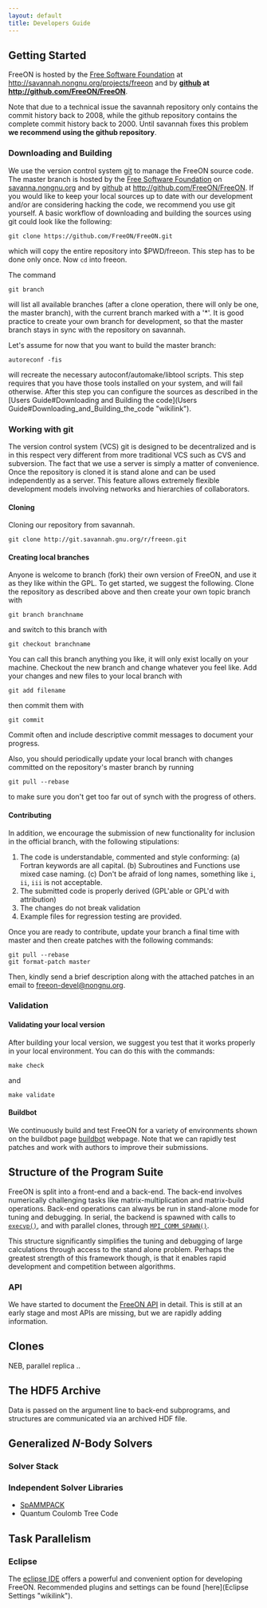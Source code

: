 ```yaml
---
layout: default
title: Developers Guide
---
```


Getting Started
---------------

FreeON is hosted by the [Free Software Foundation](http://www.fsf.org/) at [<http://savannah.nongnu.org/projects/freeon>](http://savannah.nongnu.org/projects/freeon) and by **[github](http://github.com) at [<http://github.com/FreeON/FreeON>](http://github.com/FreeON/FreeON)**.

Note that due to a technical issue the savannah repository only contains the commit history back to 2008, while the github repository contains the complete commit history back to 2000. Until savannah fixes this problem **we recommend using the github repository**.

### Downloading and Building

We use the version control system [git](http://git-scm.com) to manage the FreeON source code. The master branch is hosted by the [Free Software Foundation](http://fsf.org) on [savanna.nongnu.org](http://savannah.nongnu.org/projects/freeon) and by [github](http://github.com) at [<http://github.com/FreeON/FreeON>](http://github.com/FreeON/FreeON). If you would like to keep your local sources up to date with our development and/or are considering hacking the code, we recommend you use git yourself. A basic workflow of downloading and building the sources using git could look like the following:

    git clone https://github.com/FreeON/FreeON.git

which will copy the entire repository into \$PWD/freeon. This step has to be done only once. Now `cd` into freeon.

The command

    git branch

will list all available branches (after a clone operation, there will only be one, the master branch), with the current branch marked with a '\*'. It is good practice to create your own branch for development, so that the master branch stays in sync with the repository on savannah.

Let's assume for now that you want to build the master branch:

    autoreconf -fis

will recreate the necessary autoconf/automake/libtool scripts. This step requires that you have those tools installed on your system, and will fail otherwise. After this step you can configure the sources as described in the [Users Guide\#Downloading and Building the code](Users Guide#Downloading_and_Building_the_code "wikilink").

### Working with git

The version control system (VCS) git is designed to be decentralized and is in this respect very different from more traditional VCS such as CVS and subversion. The fact that we use a server is simply a matter of convenience. Once the repository is cloned it is stand alone and can be used independently as a server. This feature allows extremely flexible development models involving networks and hierarchies of collaborators.

#### Cloning

Cloning our repository from savannah.

    git clone http://git.savannah.gnu.org/r/freeon.git

#### Creating local branches

Anyone is welcome to branch (fork) their own version of FreeON, and use it as they like within the GPL. To get started, we suggest the following. Clone the repository as described above and then create your own topic branch with

    git branch branchname

and switch to this branch with

    git checkout branchname

You can call this branch anything you like, it will only exist locally on your machine. Checkout the new branch and change whatever you feel like. Add your changes and new files to your local branch with

    git add filename

then commit them with

    git commit

Commit often and include descriptive commit messages to document your progress.

Also, you should periodically update your local branch with changes committed on the repository's master branch by running

    git pull --rebase

to make sure you don't get too far out of synch with the progress of others.

#### Contributing

In addition, we encourage the submission of new functionality for inclusion in the official branch, with the following stipulations:

1.  The code is understandable, commented and style conforming: (a) Fortran keywords are all capital. (b) Subroutines and Functions use mixed case naming. (c) Don't be afraid of long names, something like `i`, `ii`, `iii` is not acceptable.
2.  The submitted code is properly derived (GPL'able or GPL'd with attribution)
3.  The changes do not break validation
4.  Example files for regression testing are provided.

Once you are ready to contribute, update your branch a final time with master and then create patches with the following commands:

    git pull --rebase
    git format-patch master

Then, kindly send a brief description along with the attached patches in an email to <freeon-devel@nongnu.org>.

### Validation

#### Validating your local version

After building your local version, we suggest you test that it works properly in your local environment. You can do this with the commands:

    make check

and

    make validate

#### Buildbot

We continuously build and test FreeON for a variety of environments shown on the buildbot page [buildbot](http://www.freeon.org:8010) webpage. Note that we can rapidly test patches and work with authors to improve their submissions.

Structure of the Program Suite
------------------------------

FreeON is split into a front-end and a back-end. The back-end involves numerically challenging tasks like matrix-multiplication and matrix-build operations. Back-end operations can always be run in stand-alone mode for tuning and debugging. In serial, the backend is spawned with calls to [`execvp()`](http://linux.die.net/man/3/execvp), and with parallel clones, through [`MPI_COMM_SPAWN()`](http://linux.die.net/man/3/mpi_comm_spawn).

This structure significantly simplifies the tuning and debugging of large calculations through access to the stand alone problem. Perhaps the greatest strength of this framework though, is that it enables rapid development and competition between algorithms.

### API

We have started to document the [FreeON API](http://www.freeon.org/FreeON_API) in detail. This is still at an early stage and most APIs are missing, but we are rapidly adding information.

Clones
------

NEB, parallel replica ..

The HDF5 Archive
----------------

Data is passed on the argument line to back-end subprograms, and structures are communicated via an archived HDF file.

Generalized *N*-Body Solvers
----------------------------

### Solver Stack

### Independent Solver Libraries

-   [SpAMMPACK](SpAMMPACK "wikilink")
-   Quantum Coulomb Tree Code

Task Parallelism
----------------

### Eclipse

The [eclipse IDE](http://www.eclipse.org/) offers a powerful and convenient option for developing FreeON. Recommended plugins and settings can be found [here](Eclipse Settings "wikilink").
